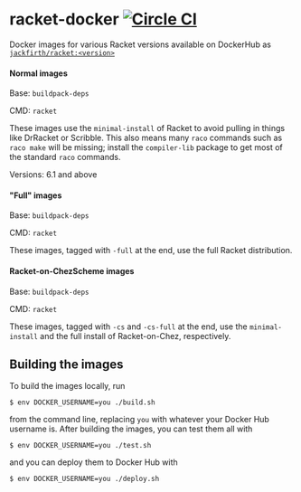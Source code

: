 # racket-docker [![Circle CI](https://circleci.com/gh/jackfirth/racket-docker.svg?style=svg)](https://circleci.com/gh/jackfirth/racket-docker)
Docker images for various Racket versions available on DockerHub as [`jackfirth/racket:<version>`](https://hub.docker.com/r/jackfirth/racket/)

#### Normal images

Base: `buildpack-deps`

CMD: `racket`

These images use the `minimal-install` of Racket to avoid pulling in things like
DrRacket or Scribble. This also means many `raco` commands such as `raco make`
will be missing; install the `compiler-lib` package to get most of the standard
`raco` commands.

Versions: 6.1 and above

#### "Full" images

Base: `buildpack-deps`

CMD: `racket`

These images, tagged with `-full` at the end, use the full Racket
distribution.

#### Racket-on-ChezScheme images

Base: `buildpack-deps`

CMD: `racket`

These images, tagged with `-cs` and `-cs-full` at the end, use the
`minimal-install` and the full install of Racket-on-Chez,
respectively.


## Building the images

To build the images locally, run

    $ env DOCKER_USERNAME=you ./build.sh

from the command line, replacing `you` with whatever your Docker Hub
username is.  After building the images, you can test them all with

    $ env DOCKER_USERNAME=you ./test.sh

and you can deploy them to Docker Hub with

    $ env DOCKER_USERNAME=you ./deploy.sh
